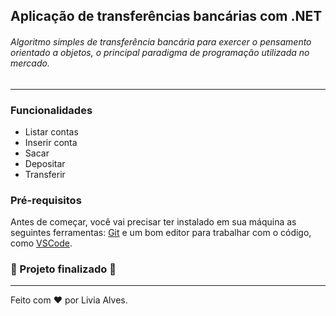 ## Aplicação de transferências bancárias com .NET

###### Algoritmo simples de transferência bancária para exercer o pensamento orientado a objetos, o principal paradigma de programação utilizada no mercado.

------

### Funcionalidades

* Listar contas
* Inserir conta
* Sacar
* Depositar
* Transferir

### Pré-requisitos

Antes de começar, você vai precisar ter instalado em sua máquina as seguintes ferramentas: [Git]([https://git-scm.com](https://git-scm.com/)) e um bom editor para trabalhar com o código, como [VSCode](https://code.visualstudio.com/).

### :rocket: Projeto finalizado :rocket:

------

Feito com ❤️ por Livia Alves.
